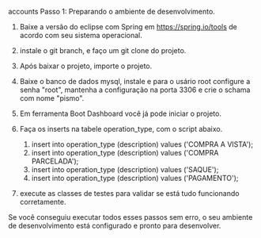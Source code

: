 accounts
Passo 1: Preparando o ambiente de desenvolvimento.

1. Baixe a versão do eclipse com Spring em https://spring.io/tools de acordo com seu sistema operacional.
2. instale o git branch, e faço um git clone do projeto.
3. Após baixar o projeto, importe o projeto.
4. Baixe o banco de dados mysql, instale e para o usário root configure a senha "root", mantenha a configuração na porta 3306 e crie o schama com nome "pismo".
5. Em ferramenta Boot Dashboard você já pode iniciar o projeto.
6. Faça os inserts na tabele operation_type, com o script abaixo. 
   1. insert into operation_type (description) values ('COMPRA A VISTA');
   2. insert into operation_type (description) values ('COMPRA PARCELADA');
   3. insert into operation_type (description) values ('SAQUE');
   4. insert into operation_type (description) values ('PAGAMENTO'); 
  
7. execute as classes de testes para validar se está tudo funcionando corretamente.

Se você conseguiu executar todos esses passos sem erro, o seu ambiente de desenvolvimento está configurado e pronto para desenvolver.

